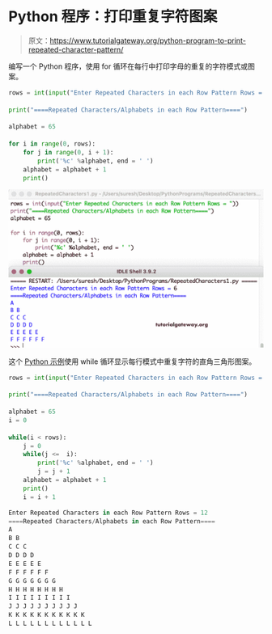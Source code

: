 # Python 程序：打印重复字符图案

> 原文：<https://www.tutorialgateway.org/python-program-to-print-repeated-character-pattern/>

编写一个 Python 程序，使用 for 循环在每行中打印字母的重复的字符模式或图案。

```py
rows = int(input("Enter Repeated Characters in each Row Pattern Rows = "))

print("====Repeated Characters/Alphabets in each Row Pattern====")

alphabet = 65

for i in range(0, rows):   
    for j in range(0, i + 1):
        print('%c' %alphabet, end = ' ')
    alphabet = alphabet + 1
    print()
```

![Python Program to Print Repeated Character in each Row](img/3eb609489b9b4da0adbb67b0ffff9bbd.png)

这个 [Python 示例](https://www.tutorialgateway.org/python-programming-examples/)使用 while 循环显示每行模式中重复字符的直角三角形图案。

```py
rows = int(input("Enter Repeated Characters in each Row Pattern Rows = "))

print("====Repeated Characters/Alphabets in each Row Pattern====")

alphabet = 65
i = 0

while(i < rows):
    j = 0
    while(j <=  i):
        print('%c' %alphabet, end = ' ')
        j = j + 1
    alphabet = alphabet + 1
    print()
    i = i + 1
```

```py
Enter Repeated Characters in each Row Pattern Rows = 12
====Repeated Characters/Alphabets in each Row Pattern====
A 
B B 
C C C 
D D D D 
E E E E E 
F F F F F F 
G G G G G G G 
H H H H H H H H 
I I I I I I I I I 
J J J J J J J J J J 
K K K K K K K K K K K 
L L L L L L L L L L L L 
```